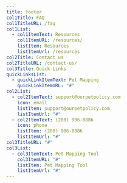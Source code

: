 ```yaml
---
title: footer
col1Title: FAQ
col1TitleURL: /faq
col1List:
  - col1ItemText: Resources
    col1ItemURL: /resources/
    listItem: Resources
    listItemUrl: /resources
col2Title: Contact us
col2TitleURL: /contact-us/
col3Title: Quick Links
quickLinksList:
  - quickLinkItemText: Pet Mapping
    quickLinkItemURL: "#"
col2List:
  - col2ItemText: support@ourpetpolicy.com
    icon: email
    listItem: support@ourpetpolicy.com
    listItemUrl: "#"
  - col2ItemText: (208) 906-8886
    icon: phone
    listItem: (208) 906-8886
    listItemUrl: "#"
col3TitleURL: "#"
col3List:
  - col3ItemText: Pet Mapping Tool
    col3ItemURL: "#"
    listItem: Pet Mapping Tool
    listItemUrl: "#"
---
```

